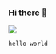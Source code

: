### Hi there 👋
<img src="https://media.tenor.com/fv3YfwLjdZUAAAAd/klee-genshin-impact.gif"/>

```js
hello world
```
<!--
**nabilaafifa/nabilaafifa** is a ✨ _special_ ✨ repository because its `README.md` (this file) appears on your GitHub profile.

Here are some ideas to get you started:

- 🔭 I’m currently working on ...
- 🌱 I’m currently learning ...
- 👯 I’m looking to collaborate on ...
- 🤔 I’m looking for help with ...
- 💬 Ask me about ...
- 📫 How to reach me: ...
- 😄 Pronouns: ...
- ⚡ Fun fact: ...
-->

